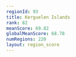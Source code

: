 ```yaml
---
regionId: 93
title: Kerguelen Islands
rank: 82
meanScore: 69.82
globalMeanScore: 68.78
numRegions: 220
layout: region_score
---
```

